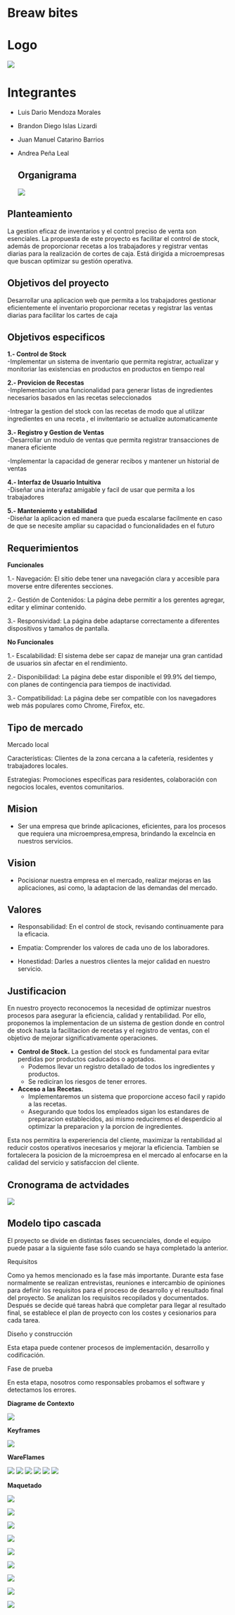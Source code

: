 # Breaw bites

# Logo #

![](https://github.com/jcatarinoB/Coffee-grains/blob/main/Logo%20(2)_Mesa%20de%20trabajo%201.png)

# Integrantes

- Luis Dario Mendoza Morales
- Brandon Diego Islas Lizardi
- Juan Manuel Catarino Barrios
- Andrea Peña Leal

  ## Organigrama ##
  
  ![](https://github.com/jcatarinoB/Coffee-grains/blob/main/Organigrama.jpg)

## Planteamiento

La gestion eficaz de inventarios y el control preciso de venta son esenciales. La propuesta de este proyecto es facilitar el control de stock, además de proporcionar recetas a los trabajadores y registrar ventas diarias para la realización de cortes de caja. Está dirigida a microempresas que buscan optimizar su gestión operativa.


## Objetivos del proyecto

Desarrollar una aplicacion web que permita a los trabajadores gestionar eficientemente el inventario proporcionar recetas y registrar las ventas diarias para facilitar los cartes de caja 

## Objetivos especificos 

**1.- Control de Stock**   
-Implementar un sistema de inventario que permita registrar, actualizar y monitoriar las existencias en productos en productos en tiempo real 

**2.- Provicion de Recestas**  
-Implementacion una funcionalidad para generar listas de ingredientes necesarios basados en las recetas seleccionados

-Intregar la gestion del stock con las recetas de modo que al utilizar ingredientes en una receta , el invitentario se actualize automaticamente  

**3.- Registro y Gestion de Ventas**  
-Desarrollar un modulo de ventas que permita registrar transacciones de manera eficiente 

-Implementar la capacidad de generar recibos  y mantener un historial de ventas  

**4.- Interfaz de Usuario Intuitiva**    
-Diseñar una interafaz amigable y facil de usar que permita a los trabajadores   

**5.- Manteniemto y estabilidad**  
-Diseñar la aplicacion ed manera que pueda escalarse facilmente en caso de que se necesite ampliar su capacidad o funcionalidades en el futuro  

## Requerimientos

**Funcionales**

1.- Navegación: El sitio debe tener una navegación clara y accesible para moverse entre diferentes secciones.

2.- Gestión de Contenidos: La página debe permitir a los gerentes agregar, editar y eliminar contenido.

3.- Responsividad: La página debe adaptarse correctamente a diferentes dispositivos y tamaños de pantalla.

**No Funcionales**

1.- Escalabilidad: El sistema debe ser capaz de manejar una gran cantidad de usuarios sin afectar en el rendimiento.

2.- Disponibilidad: La página debe estar disponible el 99.9% del tiempo, con planes de contingencia para tiempos de inactividad.

3.- Compatibilidad: La página debe ser compatible con los navegadores web más populares como Chrome, Firefox, etc.

## Tipo de mercado

Mercado local

Características: Clientes de la zona cercana a la cafetería, residentes y trabajadores locales.

Estrategias: Promociones específicas para residentes, colaboración con negocios locales, eventos comunitarios.

## Mision 

- Ser una empresa que brinde aplicaciones, eficientes, para los procesos que requiera una microempresa,empresa, brindando la excelncia en nuestros servicios.

## Vision 

- Pocisionar nuestra empresa en el mercado, realizar mejoras en las aplicaciones, asi como, la adaptacion de las demandas del mercado.

## Valores
- Responsabilidad: En el control de stock, revisando continuamente para la eficacia.

- Empatia: Comprender los valores de cada uno de los laboradores.

- Honestidad: Darles a nuestros clientes la mejor calidad en nuestro servicio.

## Justificacion

En nuestro proyecto reconocemos la necesidad de optimizar nuestros procesos para asegurar la eficiencia, calidad y rentabilidad. Por ello, proponemos la implementacion de un sistema de gestion donde en control de stock hasta la facilitacion de recetas y el registro de ventas, con el objetivo de mejorar significativamente operaciones.
- **Control de Stock.**
La gestion del stock es fundamental para evitar perdidas por productos caducados o agotados.
  - Podemos llevar un registro detallado de todos los ingredientes y productos.
  - Se rediciran los riesgos de tener errores.
- **Acceso a las Recetas.**
  - Implementaremos un sistema que proporcione acceso facil y rapido a las recetas.
  - Asegurando que todos los empleados sigan los estandares de preparacion establecidos, asi mismo reduciremos el desperdicio al optimizar la preparacion y la porcion de ingredientes.
    
Esta nos permitira la expereriencia del cliente, maximizar la rentabilidad al reducir costos operativos inecesarios y mejorar la eficiencia. Tambien se fortalecera la posicion de la microempresa en el mercado al enfocarse en la calidad del servicio y satisfaccion del cliente.

## Cronograma de actvidades

![](https://github.com/jcatarinoB/Coffee-grains/blob/main/Cronograma%20de%20actvidades.png)

## Modelo tipo cascada

El proyecto se divide en distintas fases secuenciales, donde el equipo puede pasar a la siguiente fase sólo cuando se haya completado la anterior. 

Requisitos

Como ya hemos mencionado es la fase más importante. Durante esta fase normalmente se realizan entrevistas, reuniones e intercambio de opiniones para definir los requisitos para el proceso de desarrollo y el resultado final del proyecto. Se analizan los requisitos recopilados y documentados. Después se decide qué tareas habrá que completar para llegar al resultado final, se establece el plan de proyecto con los costes y cesionarios para cada tarea. 

Diseño y construcción

Esta etapa puede contener procesos de implementación, desarrollo y codificación.

Fase de prueba

En esta etapa, nosotros como responsables probamos el software  y detectamos los errores.

**Diagrame de Contexto**

![](https://github.com/jcatarinoB/Coffee-grains/blob/main/Diagrama.png)

**Keyframes**

![](https://github.com/jcatarinoB/Coffee-grains/blob/main/Keyframes.jpg)

**WareFlames**

![](https://github.com/jcatarinoB/Coffee-grains/blob/main/Inicio.png)
![](https://github.com/jcatarinoB/Coffee-grains/blob/main/Favoritos.png)
![](https://github.com/jcatarinoB/Coffee-grains/blob/main/Contactos.png)
![](https://github.com/jcatarinoB/Coffee-grains/blob/main/Nosotros.png)
![](https://github.com/jcatarinoB/Coffee-grains/blob/main/Inicio%20Sesi%C3%B3n.png)
![](https://github.com/jcatarinoB/Coffee-grains/blob/main/Stock.png)

**Maquetado**

![](https://github.com/jcatarinoB/Coffee-grains/blob/main/1.png)

![](https://github.com/jcatarinoB/Coffee-grains/blob/main/2.png)

![](https://github.com/jcatarinoB/Coffee-grains/blob/main/3.png)

![](https://github.com/jcatarinoB/Coffee-grains/blob/main/4.png)

![](https://github.com/jcatarinoB/Coffee-grains/blob/main/5.png)

![](https://github.com/jcatarinoB/Coffee-grains/blob/main/6.png)

![](https://github.com/jcatarinoB/Coffee-grains/blob/main/7.png)

![](https://github.com/jcatarinoB/Coffee-grains/blob/main/8.png)

![](https://github.com/jcatarinoB/Coffee-grains/blob/main/9.png)




